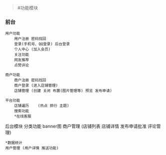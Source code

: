 >#功能模块
### 前台
	用户功能
		用户注册 密码找回
		登录(手机号、QQ登录) 后台登录
		个人中心 (加入会员)
		关注功能
		网友推荐
		点赞评论

	商户功能
		商户注册 密码找回
		商户登录 (进入店铺管理)
		店铺管理 (创建 关闭 布置(图片管理等) 预览 发布申请)
		
	平台功能
		店铺遍历	(热点 排行 主题)
		搜索功能
		*在线客服
后台模块
	分类功能 
	banner图
	商户管理 (店铺列表 店铺详情 发布申请批准 评论管理)
	
	*数据统计
	用户管理 (用户详情 推送功能)
	
	


	